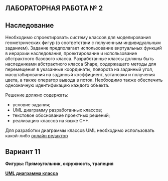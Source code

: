 ## ЛАБОРАТОРНАЯ РАБОТА № 2

## Наследование

Необходимо спроектировать систему классов для моделирования геометрических фигур (в соответствии с полученным индивидуальным заданием). Задание предполагает использование виртуальных функций в иерархии наследования, проектирование и использование абстрактного базового класса.  Разработанные классы должны быть наследниками абстрактного класса Shape, содержащего методы для перемещения в указанные координаты, поворота на заданный угол, масштабирования на заданный коэффициент, установки и получения цвета, а также оператор вывода в поток.
Необходимо также обеспечить однозначную идентификацию каждого объекта.

Решение должно содержать:

* условие задания;
* UML диаграмму разработанных классов;
* текстовое обоснование проектных решений;
* реализацию классов на языке С++.


Для разработки диаграммы классов UML необходимо использовать какой-либо [онлайн редактор](https://yuml.me/)


## Вариант 11

**Фигуры: Прямоугольник, окружность, трапеция**



[**UML диаграмма класса**](https://github.com/kovinevmv/oop/blob/master/6304/kovynev/2/report/uml.png)
